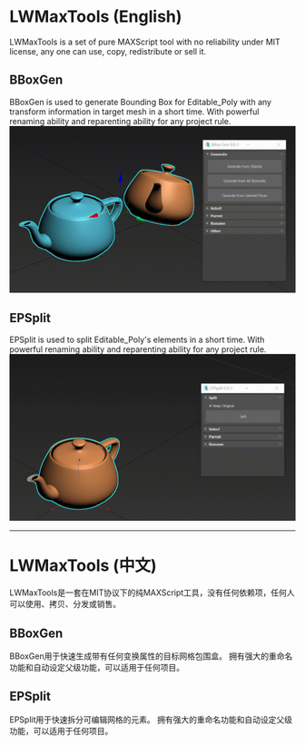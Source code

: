 # LWMaxTools (English)
LWMaxTools is a set of pure MAXScript tool with no reliability under MIT license, any one can use, copy, redistribute or sell it.

## BBoxGen
BBoxGen is used to generate Bounding Box for Editable_Poly with any transform information in target mesh in a short time.
With powerful renaming ability and reparenting ability for any project rule.
![BBoxGen](./doc/bboxgen.gif)

## EPSplit
EPSplit is used to split Editable_Poly's elements in a short time.
With powerful renaming ability and reparenting ability for any project rule.
![EPSplit](./doc/epsplit.gif)

---

# LWMaxTools (中文)
LWMaxTools是一套在MIT协议下的纯MAXScript工具，没有任何依赖项，任何人可以使用、拷贝、分发或销售。 

## BBoxGen
BBoxGen用于快速生成带有任何变换属性的目标网格包围盒。
拥有强大的重命名功能和自动设定父级功能，可以适用于任何项目。

## EPSplit
EPSplit用于快速拆分可编辑网格的元素。
拥有强大的重命名功能和自动设定父级功能，可以适用于任何项目。
